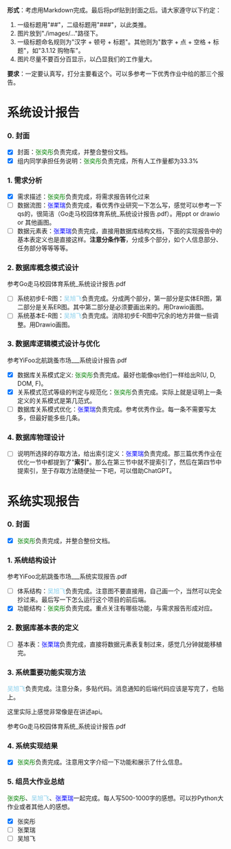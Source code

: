 **形式**：考虑用Markdown完成。最后将pdf贴到封面之后。请大家遵守以下约定：

1. 一级标题用"##"，二级标题用"###"，以此类推。
2. 图片放到"./images/..."路径下。
3. 一级标题命名规则为"汉字 + 顿号 + 标题"。其他则为"数字 + 点 + 空格 + 标题"，如"3.1.12 购物车"。
4. 图片尽量不要百分百显示，以凸显我们的工作量大。 

**要求**：一定要认真写，打分主要看这个。可以多参考一下优秀作业中给的那三个报告。

# 系统设计报告

### 0. 封面

- [x] 封面：<font color=#008000>张奕彤</font>负责完成，并整合整份文档。
- [x] 组内同学承担任务说明：<font color=#008000>张奕彤</font>负责完成，所有人工作量都为33.3%

### 1. 需求分析

- [x] 需求描述：<font color=#008000>张奕彤</font>负责完成，将需求报告转化过来
- [ ] 数据流图：<font color=Blue>张栗瑞</font>负责完成，看优秀作业研究一下怎么写，感觉可以参考一下qs的，很简洁（Go走马校园体育系统_系统设计报告.pdf）。用ppt or drawio or 其他画图。
- [ ] 数据元素表：<font color=Blue>张栗瑞</font>负责完成，直接用数据库结构文档，下面的实现报告中的基本表定义也是直接这样。**注意分条作答**，分成多个部分，如个人信息部分、任务部分等等等等。

### 2. 数据库概念模式设计

参考Go走马校园体育系统_系统设计报告.pdf

- [ ] 系统初步E-R图：<font color=skyblue>吴旭飞</font>负责完成。分成两个部分，第一部分是实体ER图，第二部分是关系ER图。其中第二部分是必须要画出来的。用Drawio画图。
- [ ] 系统基本E-R图：<font color=skyblue>吴旭飞</font>负责完成。消除初步E-R图中冗余的地方并做一些调整。用Drawio画图。

### 3. 数据库逻辑模式设计与优化

参考YiFoo北航跳蚤市场___系统设计报告.pdf

- [x] 数据库关系模式定义: <font color=#008000>张奕彤</font>负责完成。最好也能像qs他们一样给出R(U, D, DOM, F)。
- [x] 关系模式范式等级的判定与规范化：<font color=#008000>张奕彤</font>负责完成。实际上就是证明上一条定义的关系模式是第几范式。
- [ ] 数据库关系模式优化：<font color=Blue>张栗瑞</font>负责完成。参考优秀作业。每一条不需要写太多，但最好能多些几条。

### 4. 数据库物理设计

- [ ] 说明所选择的存取方法，给出索引定义：<font color=Blue>张栗瑞</font>负责完成。那三篇优秀作业在优化一节中都提到了"**索引**"。那么在第三节中就不提索引了，然后在第四节中提索引，至于存取方法随便扯一下吧，可以借助ChatGPT。

# 系统实现报告

### 0. 封面

- [x] <font color=#008000>张奕彤</font>负责完成，并整合整份文档。

### 1. 系统结构设计

参考YiFoo北航跳蚤市场___系统实现报告.pdf

- [ ] 体系结构：<font color=skyblue>吴旭飞</font>负责完成。注意图不要直接用，自己画一个，当然可以完全抄过来。最后写一下怎么运行这个项目的前后端。
- [x] 功能结构：<font color=#008000>张奕彤</font>负责完成。重点关注有哪些功能，与需求报告形成对应。

### 2. **数据库基本表的定义**

- [ ] 基本表：<font color=Blue>张栗瑞</font>负责完成，直接将数据元素表复制过来，感觉几分钟就能移植完。

### 3. 系统重要功能实现方法

<font color=skyblue>吴旭飞</font>负责完成。注意分条，多贴代码。消息通知的后端代码应该是写完了，也贴上。

这里实际上感觉非常像是在讲述api。

参考Go走马校园体育系统_系统设计报告.pdf

### 4. 系统实现结果

- [x] <font color=#008000>张奕彤</font>负责完成。注意用文字介绍一下功能和展示了什么信息。

### 5. 组员大作业总结

<font color=#008000>张奕彤</font>、<font color=skyblue>吴旭飞</font>、<font color=Blue>张栗瑞</font>一起完成。每人写500-1000字的感想。可以抄Python大作业或者其他人的感想。

- [x] 张奕彤
- [ ] 张栗瑞
- [ ] 吴旭飞